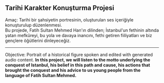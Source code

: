## Tarihi Karakter Konuşturma Projesi
Amaç: Tarihi bir şahsiyetin portresinin, oluşturulan ses içeriğiyle konuşturulup düzenlenmesi.
<br>
Bu projede, Fatih Sultan Mehmed Han'ın dilinden; İstanbul'un fethinin altında yatan mefkûreyi, bu yola ve davaya inancını, fethi getiren fiiliyatları ve biz gençlere öğütlerini dinleyeceğiz.
<hr>
Objective: Portrait of a historical figure spoken and edited with generated audio content.
<b>
In this project, we will listen to the motto underlying the conquest of Istanbul, his belief in this path and cause, his actions that brought the conquest and his advice to us young people from the language of Fatih Sultan Mehmed.
